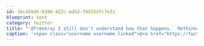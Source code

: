 ```yaml
---
id: 16c456d6-0380-422c-bdb2-74d33dfc7e32
blueprint: text
category: twitter
title: "'@freekrai I still don't understand how that happens.  Methinks someone is opening attachments?"
caption: '<span class="username username_linked">@<a href="https://twitter.com/freekrai" title="Roger Stringer">freekrai</a></span> I still don''t understand how that happens.  Methinks someone is opening attachments?'
---
```

